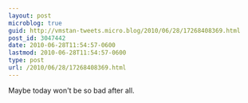 ```yaml
---
layout: post
microblog: true
guid: http://vmstan-tweets.micro.blog/2010/06/28/17268408369.html
post_id: 3047442
date: 2010-06-28T11:54:57-0600
lastmod: 2010-06-28T11:54:57-0600
type: post
url: /2010/06/28/17268408369.html
---
```

Maybe today won't be so bad after all.
